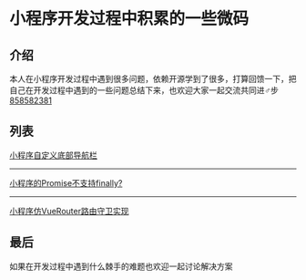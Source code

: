 # 小程序开发过程中积累的一些微码

## 介绍

本人在小程序开发过程中遇到很多问题，依赖开源学到了很多，打算回馈一下，把自己在开发过程中遇到的一些问题总结下来，也欢迎大家一起交流共同进♂步[858582381](http://wpa.qq.com/msgrd?v=3&uin=858582381)

## 列表

[小程序自定义底部导航栏](./custom-tabbar)

***

[小程序的Promise不支持finally?]()

*** 

[小程序仿VueRouter路由守卫实现]()

## 最后

如果在开发过程中遇到什么棘手的难题也欢迎一起讨论解决方案